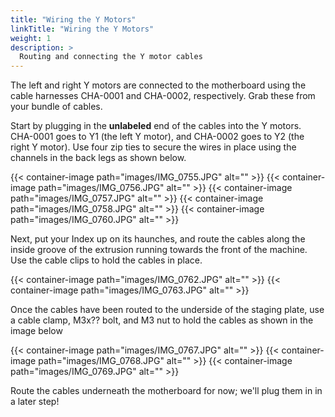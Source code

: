 ```yaml
---
title: "Wiring the Y Motors"
linkTitle: "Wiring the Y Motors"
weight: 1
description: >
  Routing and connecting the Y motor cables 
---
```


The left and right Y motors are connected to the motherboard using the cable harnesses CHA-0001 and CHA-0002, respectively. Grab these from your bundle of cables.

Start by plugging in the **unlabeled** end of the cables into the Y motors. CHA-0001 goes to Y1 (the left Y motor), and CHA-0002 goes to Y2 (the right Y motor). Use four zip ties to secure the wires in place using the channels in the back legs as shown below.

{{< container-image path="images/IMG_0755.JPG" alt="" >}}
{{< container-image path="images/IMG_0756.JPG" alt="" >}}
{{< container-image path="images/IMG_0757.JPG" alt="" >}}
{{< container-image path="images/IMG_0758.JPG" alt="" >}}
{{< container-image path="images/IMG_0760.JPG" alt="" >}}

Next, put your Index up on its haunches, and route the cables along the inside groove of the extrusion running towards the front of the machine. Use the cable clips to hold the cables in place.

{{< container-image path="images/IMG_0762.JPG" alt="" >}}
{{< container-image path="images/IMG_0763.JPG" alt="" >}}

Once the cables have been routed to the underside of the staging plate, use a cable clamp, M3x?? bolt, and M3 nut to hold the cables as shown in the image below

{{< container-image path="images/IMG_0767.JPG" alt="" >}}
{{< container-image path="images/IMG_0768.JPG" alt="" >}}
{{< container-image path="images/IMG_0769.JPG" alt="" >}}

Route the cables underneath the motherboard for now; we'll plug them in in a later step!

